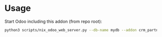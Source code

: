 # Usage

Start Odoo including this addon (from repo root):

```bash
python3 scripts/nix_odoo_web_server.py --db-name mydb --addon crm_partner_required
```
